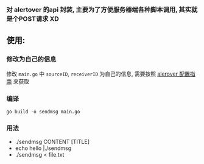 
### 对 alertover 的api 封装, 主要为了方便服务器端各种脚本调用, 其实就是个POST请求 XD

## 使用:
### 修改为自己的信息
修改 `main.go` 中 `sourceID`, `receiverID` 为自己的信息, 需要按照 [alerover 配置指南](https://www.alertover.com/pages/api) 来获取
### 编译 
`go build -o sendmsg main.go`
### 用法
- ./sendmsg CONTENT [TITLE]
- echo hello |./sendmsg
- ./sendmsg < file.txt